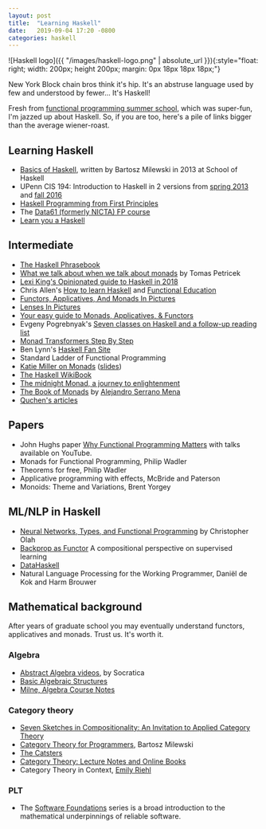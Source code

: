 ```yaml
---
layout: post
title:  "Learning Haskell"
date:   2019-09-04 17:20 -0800
categories: haskell
---
```


![Haskell logo]({{ "/images/haskell-logo.png" | absolute_url }}){:style="float: right; width: 200px; height 200px; margin: 0px 18px 18px 18px;"}

New York Block chain bros think it's hip. It's an abstruse language used by few and understood by fewer... It's Haskell!

Fresh from [functional programming summer school][13], which was super-fun, I'm jazzed up about Haskell. So, if you are too, here's a pile of links bigger than the average wiener-roast.

## Learning Haskell
 * [Basics of Haskell][1], written by Bartosz Milewski in 2013 at School of Haskell
 * UPenn CIS 194: Introduction to Haskell in 2 versions from [spring 2013](http://www.cis.upenn.edu/~cis194/spring13/) and [fall 2016](http://www.cis.upenn.edu/~cis194/)
 * [Haskell Programming from First Principles][7]
 * The [Data61 (formerly NICTA) FP course][11]
 * [Learn you a Haskell][12]

## Intermediate
 * [The Haskell Phrasebook][2]
 * [What we talk about when we talk about monads][6] by Tomas Petricek
 * [Lexi King's Opinionated guide to Haskell in 2018](https://lexi-lambda.github.io/blog/2018/02/10/an-opinionated-guide-to-haskell-in-2018/)
 * Chris Allen's [How to learn Haskell](https://github.com/bitemyapp/learnhaskell) and [Functional Education](https://bitemyapp.com/blog/functional-education/)
 * [Functors, Applicatives, And Monads In Pictures](http://adit.io/posts/2013-04-17-functors,_applicatives,_and_monads_in_pictures.html)
 * [Lenses In Pictures](http://adit.io/posts/2013-07-22-lenses-in-pictures.html)
 * [Your easy guide to Monads, Applicatives, & Functors](https://medium.com/@lettier/your-easy-guide-to-monads-applicatives-functors-862048d61610)
 * Evgeny Pogrebnyak's [Seven classes on Haskell and a follow-up reading list](https://github.com/epogrebnyak/haskell-intro)
 * [Monad Transformers Step By Step](https://page.mi.fu-berlin.de/scravy/realworldhaskell/materialien/monad-transformers-step-by-step.pdf)
 * Ben Lynn's [Haskell Fan Site](https://crypto.stanford.edu/~blynn/haskell/papers.html)
 * Standard Ladder of Functional Programming
 * [Katie Miller on Monads](https://www.youtube.com/watch?v=MlZCiiKGbb0) ([slides](http://monads.codemiller.com/#/))
 * [The Haskell WikiBook](https://en.wikibooks.org/wiki/Haskell)
 * [The midnight Monad, a journey to enlightenment](http://www.lambdacat.com/the-midnight-monad-a-journey-to-enlightenment/)
 * [The Book of Monads](https://www.amazon.com/Book-Monads-Alejandro-Serrano-Mena/dp/0578405296) by [Alejandro Serrano Mena](https://twitter.com/trupill)
 * [Quchen's articles](https://github.com/quchen/articles)

## Papers
 * John Hughs paper [Why Functional Programming Matters][6] with talks available on YouTube.
 * Monads for Functional Programming, Philip Wadler
 * Theorems for free, Philip Wadler
 * Applicative programming with effects, McBride and Paterson
 * Monoids: Theme and Variations, Brent Yorgey

## ML/NLP in Haskell
 * [Neural Networks, Types, and Functional Programming][8] by Christopher Olah
 * [Backprop as Functor][10] A compositional perspective on supervised
learning
 * [DataHaskell](https://www.datahaskell.org)
 * Natural Language Processing for the Working Programmer, Daniël de Kok and Harm Brouwer


## Mathematical background

After years of graduate school you may eventually understand functors, applicatives and monads. Trust us. It's worth it.

### Algebra
 * [Abstract Algebra videos][3], by Socratica
 * [Basic Algebraic Structures][4]
 * [Milne, Algebra Course Notes][5]

### Category theory
 * [Seven Sketches in Compositionality: An Invitation to Applied Category Theory][24]
 * [Category Theory for Programmers][27], Bartosz Milewski
 * [The Catsters][29]
 * [Category Theory: Lecture Notes and Online Books][28]
 * Category Theory in Context, [Emily Riehl](http://www.math.jhu.edu/~eriehl/)

### PLT
 * The [Software Foundations](https://softwarefoundations.cis.upenn.edu) series is a broad introduction to the mathematical underpinnings of reliable software.


[1]: https://www.schoolofhaskell.com/school/starting-with-haskell/basics-of-haskell
[2]: https://typeclasses.com/phrasebook
[3]: https://www.youtube.com/watch?v=IP7nW_hKB7I&list=PLi01XoE8jYoi3SgnnGorR_XOW3IcK-TP6
[4]: https://math.stackexchange.com/questions/2361889/graphically-organizing-the-interrelationships-of-basic-algebraic-structures
[5]: http://www.jmilne.org/math/CourseNotes/index.html
[6]: https://arxiv.org/pdf/1803.10195.pdf
[7]: http://haskellbook.com/
[8]: https://colah.github.io/posts/2015-09-NN-Types-FP
[9]: https://www.youtube.com/playlist?list=PLlGXNwjYhXYxKVa67r0pKuYufECy713bv
[10]: https://arxiv.org/pdf/1711.10455.pdf
[11]: https://github.com/data61/fp-course
[12]: http://learnyouahaskell.com/chapters
[13]: http://afp.school/
[24]: https://arxiv.org/abs/1803.05316
[27]: https://bartoszmilewski.com/2014/10/28/category-theory-for-programmers-the-preface/
[28]: https://www.logicmatters.net/categories/
[29]: http://www.simonwillerton.staff.shef.ac.uk/TheCatsters/


